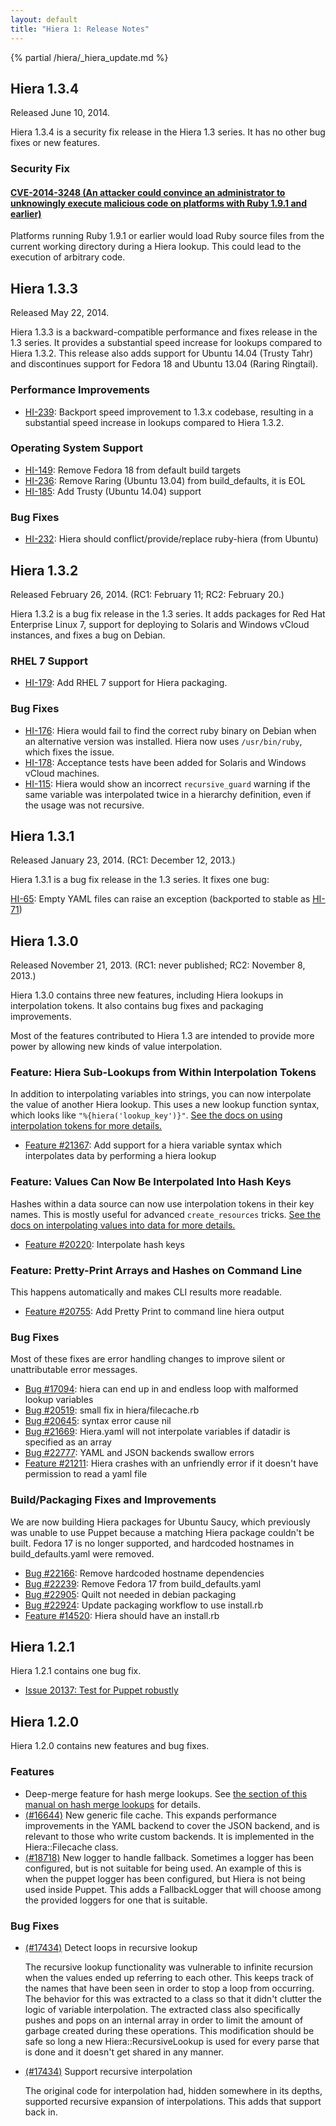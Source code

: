 ```yaml
---
layout: default
title: "Hiera 1: Release Notes"
---
```


{% partial /hiera/_hiera_update.md %}

Hiera 1.3.4
-----

Released June 10, 2014.

Hiera 1.3.4 is a security fix release in the Hiera 1.3 series. It has no other bug fixes or new features.

### Security Fix

#### [CVE-2014-3248 (An attacker could convince an administrator to unknowingly execute malicious code on platforms with Ruby 1.9.1 and earlier)](http://www.puppetlabs.com/security/cve/cve-2014-3248/)

Platforms running Ruby 1.9.1 or earlier would load Ruby source files from the current working directory during a Hiera lookup. This could lead to the execution of arbitrary code.

Hiera 1.3.3
-----

Released May 22, 2014.

Hiera 1.3.3 is a backward-compatible performance and fixes release in the 1.3 series. It provides a substantial speed increase for lookups compared to Hiera 1.3.2. This release also adds support for Ubuntu 14.04 (Trusty Tahr) and discontinues support for Fedora 18 and Ubuntu 13.04 (Raring Ringtail).

### Performance Improvements

* [HI-239](https://tickets.puppetlabs.com/browse/HI-239): Backport speed improvement to 1.3.x codebase, resulting in a substantial speed increase in lookups compared to Hiera 1.3.2.

### Operating System Support

* [HI-149](https://tickets.puppetlabs.com/browse/HI-149): Remove Fedora 18 from default build targets
* [HI-236](https://tickets.puppetlabs.com/browse/HI-236): Remove Raring (Ubuntu 13.04) from build_defaults, it is EOL
* [HI-185](https://tickets.puppetlabs.com/browse/HI-185): Add Trusty (Ubuntu 14.04) support

### Bug Fixes

* [HI-232](https://tickets.puppetlabs.com/browse/HI-232): Hiera should conflict/provide/replace ruby-hiera (from Ubuntu)

Hiera 1.3.2
-----

Released February 26, 2014. (RC1: February 11; RC2: February 20.)

Hiera 1.3.2 is a bug fix release in the 1.3 series. It adds packages for Red Hat Enterprise Linux 7, support for deploying to Solaris and Windows vCloud instances, and fixes a bug on Debian.

### RHEL 7 Support

* [HI-179](https://tickets.puppetlabs.com/browse/HI-179): Add RHEL 7 support for Hiera packaging.

### Bug Fixes

* [HI-176](https://tickets.puppetlabs.com/browse/HI-176): Hiera would fail to find the correct ruby binary on Debian when an alternative version was installed. Hiera now uses `/usr/bin/ruby`, which fixes the issue.
* [HI-178](https://tickets.puppetlabs.com/browse/HI-178): Acceptance tests have been added for Solaris and Windows vCloud machines.
* [HI-115](https://tickets.puppetlabs.com/browse/HI-115): Hiera would show an incorrect `recursive_guard` warning if the same variable was interpolated twice in a hierarchy definition, even if the usage was not recursive.

Hiera 1.3.1
-----

Released January 23, 2014. (RC1: December 12, 2013.)

Hiera 1.3.1 is a bug fix release in the 1.3 series. It fixes one bug:

[HI-65](https://tickets.puppetlabs.com/browse/HI-65): Empty YAML files can raise an exception (backported to stable as [HI-71](https://tickets.puppetlabs.com/browse/HI-71))

Hiera 1.3.0
-----

Released November 21, 2013. (RC1: never published; RC2: November 8, 2013.)

Hiera 1.3.0 contains three new features, including Hiera lookups in interpolation tokens. It also contains bug fixes and packaging improvements.

Most of the features contributed to Hiera 1.3 are intended to provide more power by allowing new kinds of value interpolation.

### Feature: Hiera Sub-Lookups from Within Interpolation Tokens

In addition to interpolating variables into strings, you can now interpolate the value of another Hiera lookup. This uses a new lookup function syntax, which looks like `"%{hiera('lookup_key')}"`. [See the docs on using interpolation tokens for more details.](./variables.html#interpolation-tokens)

* [Feature #21367](http://projects.puppetlabs.com/issues/21367): Add support for a hiera variable syntax which interpolates data by performing a hiera lookup

### Feature: Values Can Now Be Interpolated Into Hash Keys

Hashes within a data source can now use interpolation tokens in their key names. This is mostly useful for advanced `create_resources` tricks. [See the docs on interpolating values into data for more details.](./variables.html#in-data)

* [Feature #20220](http://projects.puppetlabs.com/issues/20220): Interpolate hash keys

### Feature: Pretty-Print Arrays and Hashes on Command Line

This happens automatically and makes CLI results more readable.

* [Feature #20755](http://projects.puppetlabs.com/issues/20755): Add Pretty Print to command line hiera output

### Bug Fixes

Most of these fixes are error handling changes to improve silent or unattributable error messages.

* [Bug #17094](http://projects.puppetlabs.com/issues/17094): hiera can end up in and endless loop with malformed lookup variables
* [Bug #20519](http://projects.puppetlabs.com/issues/20519): small fix in hiera/filecache.rb
* [Bug #20645](http://projects.puppetlabs.com/issues/20645): syntax error cause nil
* [Bug #21669](http://projects.puppetlabs.com/issues/21669): Hiera.yaml will not interpolate variables if datadir is specified as an array
* [Bug #22777](http://projects.puppetlabs.com/issues/22777): YAML and JSON backends swallow errors
* [Feature #21211](http://projects.puppetlabs.com/issues/21211): Hiera crashes with an unfriendly error if it doesn't have permission to read a yaml file

### Build/Packaging Fixes and Improvements

We are now building Hiera packages for Ubuntu Saucy, which previously was
unable to use Puppet because a matching Hiera package couldn't be built.
Fedora 17 is no longer supported, and hardcoded hostnames in build_defaults.yaml
were removed.

* [Bug #22166](http://projects.puppetlabs.com/issues/22166): Remove hardcoded hostname dependencies
* [Bug #22239](http://projects.puppetlabs.com/issues/22239): Remove Fedora 17 from build_defaults.yaml
* [Bug #22905](http://projects.puppetlabs.com/issues/22905): Quilt not needed in debian packaging
* [Bug #22924](http://projects.puppetlabs.com/issues/22924): Update packaging workflow to use install.rb
* [Feature #14520](http://projects.puppetlabs.com/issues/14520): Hiera should have an install.rb


## Hiera 1.2.1

Hiera 1.2.1 contains one bug fix.

* [Issue 20137: Test for Puppet robustly](http://projects.puppetlabs.com/issues/20137)

## Hiera 1.2.0

Hiera 1.2.0 contains new features and bug fixes.

### Features

* Deep-merge feature for hash merge lookups. See [the section of this manual on hash merge lookups](./lookup_types.html#hash-merge) for details.
* [(#16644)](http://projects.puppetlabs.com/issues/16644) New generic file cache. This expands performance improvements in the YAML backend to cover the JSON backend, and is relevant to those who write custom backends. It is implemented in the Hiera::Filecache class.
* [(#18718)](http://projects.puppetlabs.com/issues/18718) New logger to handle fallback. Sometimes a logger has been configured, but is not suitable for being used. An example of this is when the puppet logger has been configured, but Hiera is not being used inside Puppet. This adds a FallbackLogger that will choose among the provided loggers for one that is suitable.

### Bug Fixes

* [(#17434)](http://projects.puppetlabs.com/issues/17434) Detect loops in recursive lookup

  The recursive lookup functionality was vulnerable to infinite recursion
  when the values ended up referring to each other. This keeps track of
  the names that have been seen in order to stop a loop from occurring. The
  behavior for this was extracted to a class so that it didn't clutter the
  logic of variable interpolation. The extracted class also specifically
  pushes and pops on an internal array in order to limit the amount of
  garbage created during these operations. This modification should be
  safe so long a new Hiera::RecursiveLookup is used for every parse that
  is done and it doesn't get shared in any manner.
* [(#17434)](http://projects.puppetlabs.com/issues/17434) Support recursive interpolation

  The original code for interpolation had, hidden somewhere in its depths,
  supported recursive expansion of interpolations. This adds that support
  back in.


